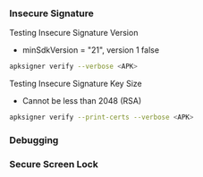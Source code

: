 ### Insecure Signature 
Testing Insecure Signature Version
- minSdkVersion = "21", version 1 false
```bash
apksigner verify --verbose <APK>
```
Testing Insecure Signature Key Size
- Cannot be less than 2048 (RSA)
```bash
apksigner verify --print-certs --verbose <APK>
```
### Debugging

### Secure Screen Lock